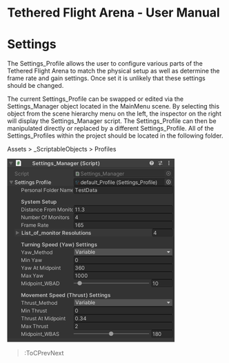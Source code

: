 <style>
img[src*="#centered"] {
   margin:auto;
   display:block;
}
</style>

# Tethered Flight Arena - User Manual

# Settings

The Settings_Profile allows the user to configure various parts of the Tethered Flight Arena to match the physical setup as well as determine the frame rate and gain settings. Once set it is unlikely that these settings should be changed. 

The current Settings_Profile can be swapped or edited via the Settings_Manager object located in the MainMenu scene. By selecting this object from the scene hierarchy menu on the left, the inspector on the right will display the Settings_Manager script. The Settings_Profile can then be manipulated directly or replaced by a different Settings_Profile. All of the Settings_Profiles within the project should be located in the following folder.

Assets > _ScriptableObjects > Profiles

![SettingsManager](/images/image3.png#centered)

> :ToCPrevNext